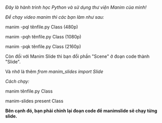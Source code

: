*Đây là hành trình học Python và sử dụng thư viện Manim của mình!*

*Để chạy video manim thì các bạn làm như sau:*

manim -pql tênfile.py Class (480p)

manim -pqh tênfile.py Class (1080p)

manim -pqk tênfile.py Class (2160p)

Còn đối với Manim Slide thì bạn đổi phần "Scene" ở đoạn code thành "Slide".

Và nhớ là thêm *from manim_slides import Slide*

*Cách chạy:*

manim tênfile.py Class

manim-slides present Class

**Bên cạnh đó, bạn phải chỉnh lại đoạn code để manimslide sẽ chạy từng slide.**
